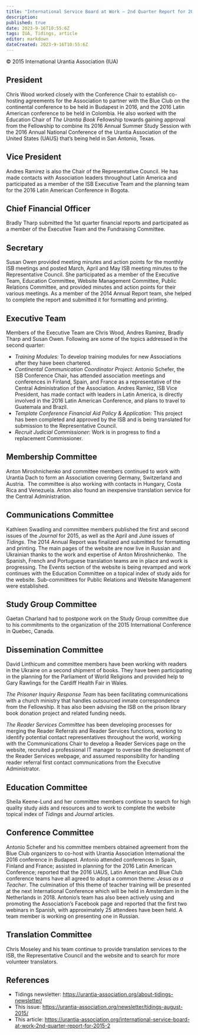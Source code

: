 ```yaml
---
title: "International Service Board at Work – 2nd Quarter Report for 2015"
description: 
published: true
date: 2023-9-16T10:55:6Z
tags: IUA, Tidings, article
editor: markdown
dateCreated: 2023-9-16T10:55:6Z
---
```


<p class="v-card v-sheet theme--light gray lighten-3 px-2">© 2015 International Urantia Association (IUA)</p>

## President

Chris Wood worked closely with the Conference Chair to establish co-hosting agreements for the Association to partner with the Blue Club on the continental conference to be held in Budapest in 2016, and the 2016 Latin American conference to be held in Colombia. He also worked with the Education Chair of _The Urantia Book_ Fellowship towards gaining approval from the Fellowship to combine its 2016 Annual Summer Study Session with the 2016 Annual National Conference of the Urantia Association of the United States (UAUS) that’s being held in San Antonio, Texas. 

## Vice President

Andres Ramirez is also the Chair of the Representative Council. He has made contacts with Association leaders throughout Latin America and participated as a member of the ISB Executive Team and the planning team for the 2016 Latin American Conference in Bogota. 

## Chief Financial Officer

Bradly Tharp submitted the 1st quarter financial reports and participated as a member of the Executive Team and the Fundraising Committee.

## Secretary

Susan Owen provided meeting minutes and action points for the monthly ISB meetings and posted March, April and May ISB meeting minutes to the Representative Council. She participated as a member of the Executive Team, Education Committee, Website Management Committee, Public Relations Committee, and provided minutes and action points for their various meetings. As a member of the 2014 Annual Report team, she helped to complete the report and submitted it for formatting and printing. 

## Executive Team

Members of the Executive Team are Chris Wood, Andres Ramirez, Bradly Tharp and Susan Owen. Following are some of the topics addressed in the second quarter:

- _Training Modules:_ To develop training modules for new Associations after they have been chartered.
- _Continental Communication Coordinator Project:_ Antonio Schefer, the ISB Conference Chair, has attended association meetings and conferences in Finland, Spain, and France as a representative of the Central Administration of the Association. Andres Ramiez, ISB Vice President, has made contact with leaders in Latin America, is directly involved in the 2016 Latin American Conference, and plans to travel to Guatemala and Brazil.
- _Template Conference Financial Aid Policy & Application:_ This project has been completed and approved by the ISB and is being translated for submission to the Representative Council.
- _Recruit Judicial Commissioner:_ Work is in progress to find a replacement Commissioner. 

## Membership Committee

Anton Miroshnichenko and committee members continued to work with Urantia Dach to form an Association covering Germany, Switzerland and Austria.  The committee is also working with contacts in Hungary, Costa Rica and Venezuela. Anton also found an inexpensive translation service for the Central Administration.  

## Communications Committee

Kathleen Swadling and committee members published the first and second issues of the _Journal_ for 2015, as well as the April and June issues of _Tidings_. The 2014 Annual Report was finalized and submitted for formatting and printing. The main pages of the website are now live in Russian and Ukrainian thanks to the work and expertise of Anton Miroshnichenko.  The Spanish, French and Portuguese translation teams are in place and work is progressing. The Events section of the website is being revamped and work continues with the Education Committee on a topical index of study aids for the website. Sub-committees for Public Relations and Website Management were established. 

## Study Group Committee

Gaetan Charland had to postpone work on the Study Group committee due to his commitments to the organization of the 2015 International Conference in Quebec, Canada.

## Dissemination Committee

David Linthicum and committee members have been working with readers in the Ukraine on a second shipment of books. They have been participating in the planning for the Parliament of World Religions and provided help to Gary Rawlings for the Cardiff Health Fair in Wales. 

_The Prisoner Inquiry Response Team_ has been facilitating communications with a church ministry that handles outsourced inmate correspondence from the Fellowship. It has also been advising the ISB on the prison library book donation project and related funding needs. 

_The Reader Services Committee_ has been developing processes for merging the Reader Referrals and Reader Services functions, working to identify potential contact representatives throughout the world, working with the Communications Chair to develop a Reader Services page on the website, recruited a professional IT manager to oversee the development of the Reader Services webpage, and assumed responsibility for handling reader referral first contact communications from the Executive Administrator. 

## Education Committee

Sheila Keene-Lund and her committee members continue to search for high quality study aids and resources and to work to complete the website topical index of _Tidings_ and _Journal_ articles. 

## Conference Committee

Antonio Schefer and his committee members obtained agreement from the Blue Club organizers to co-host with Urantia Association International the 2016 conference in Budapest. Antonio attended conferences in Spain, Finland and France; assisted in planning for the 2016 Latin American Conference; reported that the 2016 UAUS, Latin American and Blue Club conference teams have all agreed to adopt a common theme: _Jesus as a Teacher_. The culmination of this theme of teacher training will be presented at the next International Conference which will be held in Amsterdam in the Netherlands in 2018. Antonio’s team has also been actively using and promoting the Association’s Facebook page and reported that the first two webinars in Spanish, with approximately 25 attendees have been held. A team member is working on presenting one in Russian.

## Translation Committee

Chris Moseley and his team continue to provide translation services to the ISB, the Representative Council and the website and to search for more volunteer translators.

## References

- Tidings newsletter: https://urantia-association.org/about-tidings-newsletter/
- This issue: https://urantia-association.org/newsletter/tidings-august-2015/
- This article: https://urantia-association.org/international-service-board-at-work-2nd-quarter-report-for-2015-2